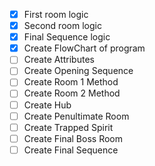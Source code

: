 - [X] First room logic
- [X] Second room logic
- [X] Final Sequence logic
- [X] Create FlowChart of program
- [ ] Create Attributes
- [ ] Create Opening Sequence
- [ ] Create Room 1 Method
- [ ] Create Room 2 Method
- [ ] Create Hub
- [ ] Create Penultimate Room
- [ ] Create Trapped Spirit
- [ ] Create Final Boss Room
- [ ] Create Final Sequence

